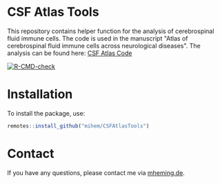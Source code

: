 # CSF Atlas Tools
This repository contains helper function for the analysis of cerebrospinal fluid immune cells. The code is used in the manuscript "Atlas of cerebrospinal fluid immune cells across neurological diseases". The analysis can be found here: [CSF Atlas Code](https://github.com/mihem/csf_immune_atlas)

<!-- badges: start -->
  [![R-CMD-check](https://github.com/mihem/CSFAtlasTools/actions/workflows/R-CMD-check.yaml/badge.svg)](https://github.com/mihem/CSFAtlasTools/actions/workflows/R-CMD-check.yaml)
  <!-- badges: end -->

# Installation

To install the package, use:

```R
remotes::install_github("mihem/CSFAtlasTools")
```

# Contact
If you have any questions, please contact me via [mheming.de](https://osmzhlab.uni-muenster.de/mheming/#contact).